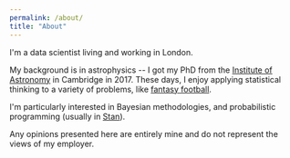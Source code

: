 ```yaml
---
permalink: /about/
title: "About"
---
```


I'm a data scientist living and working in London.

My background is in astrophysics -- I got my PhD from the [Institute of Astronomy](https://www.ast.cam.ac.uk/) in Cambridge in 2017.
These days, I enjoy applying statistical thinking to a variety of problems, like [fantasy football](https://www.turing.ac.uk/research/research-programmes/research-engineering/programme-articles/airsenal).

I'm particularly interested in Bayesian methodologies, and probabilistic programming (usually in [Stan](https://mc-stan.org)).

Any opinions presented here are entirely mine and do not represent the views of my employer.